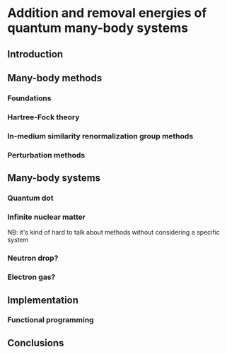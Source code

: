 # Addition and removal energies of quantum many-body systems

## Introduction

## Many-body methods

### Foundations

### Hartree-Fock theory

### In-medium similarity renormalization group methods

### Perturbation methods

## Many-body systems

### Quantum dot

### Infinite nuclear matter

NB: it's kind of hard to talk about methods without considering a specific system

### Neutron drop?

### Electron gas?

## Implementation

### Functional programming

## Conclusions
